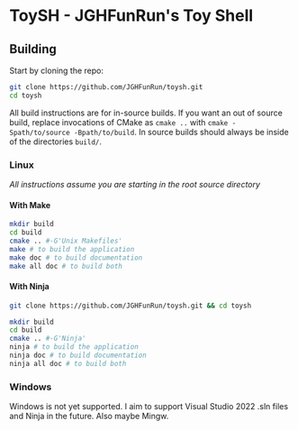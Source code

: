 # ToySH - JGHFunRun's Toy Shell

## Building

Start by cloning the repo:

```sh
git clone https://github.com/JGHFunRun/toysh.git
cd toysh
```

All build instructions are for in-source builds. If you want an out of source
build, replace invocations of CMake as `cmake ..` with `cmake -Spath/to/source
-Bpath/to/build`. In source builds should always be inside of the directories
`build/`.

### Linux

_All instructions assume you are starting in the root source directory_

#### With Make

```sh
mkdir build
cd build
cmake .. #-G'Unix Makefiles'
make # to build the application
make doc # to build documentation
make all doc # to build both
```

#### With Ninja

```sh
git clone https://github.com/JGHFunRun/toysh.git && cd toysh

mkdir build
cd build
cmake .. #-G'Ninja'
ninja # to build the application
ninja doc # to build documentation
ninja all doc # to build both
```

### Windows

Windows is not yet supported. I aim to support Visual Studio 2022 .sln files and
Ninja in the future. Also maybe Mingw.
